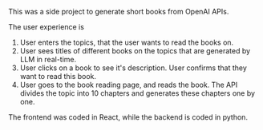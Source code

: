 This was a side project to generate short books from OpenAI APIs. 

The user experience is 
1. User enters the topics, that the user wants to read the books on.
2. User sees titles of different books on the topics that are generated by LLM in real-time.
3. User clicks on a book to see it's description. User confirms that they want to read this book.
4. User goes to the book reading page, and reads the book. The API divides the topic into 10 chapters and generates these chapters one by one.

The frontend was coded in React, while the backend is coded in python.
